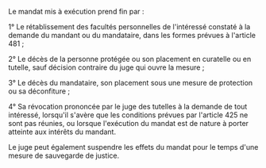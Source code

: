 Le mandat mis à exécution prend fin par :

1° Le rétablissement des facultés personnelles de l'intéressé constaté à la demande du mandant ou du mandataire, dans les formes prévues à l'article 481 ;

2° Le décès de la personne protégée ou son placement en curatelle ou en tutelle, sauf décision contraire du juge qui ouvre la mesure ;

3° Le décès du mandataire, son placement sous une mesure de protection ou sa déconfiture ;

4° Sa révocation prononcée par le juge des tutelles à la demande de tout intéressé, lorsqu'il s'avère que les conditions prévues par l'article 425 ne sont pas réunies, ou lorsque l'exécution du mandat est de nature à porter atteinte aux intérêts du mandant.

Le juge peut également suspendre les effets du mandat pour le temps d'une mesure de sauvegarde de justice.
